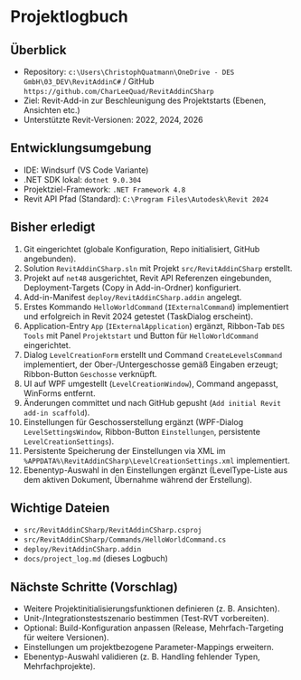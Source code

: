 # Projektlogbuch

## Überblick
- Repository: `c:\Users\ChristophQuatmann\OneDrive - DES GmbH\03_DEV\RevitAddinC#` / GitHub `https://github.com/CharLeeQuad/RevitAddinCSharp`
- Ziel: Revit-Add-in zur Beschleunigung des Projektstarts (Ebenen, Ansichten etc.)
- Unterstützte Revit-Versionen: 2022, 2024, 2026

## Entwicklungsumgebung
- IDE: Windsurf (VS Code Variante)
- .NET SDK lokal: `dotnet 9.0.304`
- Projektziel-Framework: `.NET Framework 4.8`
- Revit API Pfad (Standard): `C:\Program Files\Autodesk\Revit 2024`

## Bisher erledigt
1. Git eingerichtet (globale Konfiguration, Repo initialisiert, GitHub angebunden).
2. Solution `RevitAddinCSharp.sln` mit Projekt `src/RevitAddinCSharp` erstellt.
3. Projekt auf `net48` ausgerichtet, Revit API Referenzen eingebunden, Deployment-Targets (Copy in Add-in-Ordner) konfiguriert.
4. Add-in-Manifest `deploy/RevitAddinCSharp.addin` angelegt.
5. Erstes Kommando `HelloWorldCommand` (`IExternalCommand`) implementiert und erfolgreich in Revit 2024 getestet (TaskDialog erscheint).
6. Application-Entry `App` (`IExternalApplication`) ergänzt, Ribbon-Tab `DES Tools` mit Panel `Projektstart` und Button für `HelloWorldCommand` eingerichtet.
7. Dialog `LevelCreationForm` erstellt und Command `CreateLevelsCommand` implementiert, der Ober-/Untergeschosse gemäß Eingaben erzeugt; Ribbon-Button `Geschosse` verknüpft.
8. UI auf WPF umgestellt (`LevelCreationWindow`), Command angepasst, WinForms entfernt.
9. Änderungen committet und nach GitHub gepusht (`Add initial Revit add-in scaffold`).
10. Einstellungen für Geschosserstellung ergänzt (WPF-Dialog `LevelSettingsWindow`, Ribbon-Button `Einstellungen`, persistente `LevelCreationSettings`).
11. Persistente Speicherung der Einstellungen via XML im `%APPDATA%\RevitAddinCSharp\LevelCreationSettings.xml` implementiert.
12. Ebenentyp-Auswahl in den Einstellungen ergänzt (LevelType-Liste aus dem aktiven Dokument, Übernahme während der Erstellung).

## Wichtige Dateien
- `src/RevitAddinCSharp/RevitAddinCSharp.csproj`
- `src/RevitAddinCSharp/Commands/HelloWorldCommand.cs`
- `deploy/RevitAddinCSharp.addin`
- `docs/project_log.md` (dieses Logbuch)

## Nächste Schritte (Vorschlag)
- Weitere Projektinitialisierungsfunktionen definieren (z. B. Ansichten).
- Unit-/Integrationstestszenario bestimmen (Test-RVT vorbereiten).
- Optional: Build-Konfiguration anpassen (Release, Mehrfach-Targeting für weitere Versionen).
- Einstellungen um projektbezogene Parameter-Mappings erweitern.
- Ebenentyp-Auswahl validieren (z. B. Handling fehlender Typen, Mehrfachprojekte).
